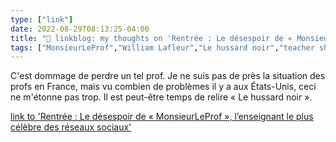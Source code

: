 ```yaml
---
type: ["link"]
date: 2022-08-29T08:13:25-04:00
title: "🔗 linkblog: my thoughts on 'Rentrée : Le désespoir de « MonsieurLeProf », l’enseignant le plus célèbre des réseaux sociaux'"
tags: ["MonsieurLeProf","William Lafleur","Le hussard noir","teacher shortage","teacher burnout"]
---
```

C'est dommage de perdre un tel prof. Je ne suis pas de près la situation des profs en France, mais vu combien de problèmes il y a aux États-Unis, ceci ne m'étonne pas trop. Il est peut-être temps de relire « Le hussard noir ».
 

[link to 'Rentrée : Le désespoir de « MonsieurLeProf », l’enseignant le plus célèbre des réseaux sociaux'](https://www.huffingtonpost.fr/life/article/rentree-le-desespoir-de-monsieurleprof-l-enseignant-le-plus-celebre-des-reseaux-sociaux_206710.html)

